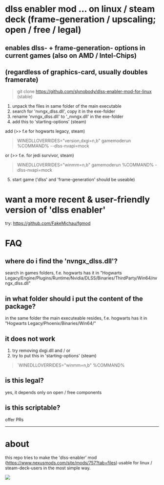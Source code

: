 # dlss enabler mod ... on linux / steam deck (frame-generation / upscaling; open / free / legal)
## enables dlss- + frame-generation- options in current games (also on AMD / Intel-Chips)
## (regardless of graphics-card, usually doubles framerate)

> git clone https://github.com/slynobody/dlss-enabler-mod-for-linux (stable)

1. unpack the files in same folder of the main executable
2. search for 'nvngx_dlss.dll', copy it in the exe-folder
3. rename 'nvngx_dlss.dll' to '_nvngx.dll' in the exe-folder
4. add this to 'starting-options' (steam)

add (>> f.e for hogwarts legacy, steam)
> WINEDLLOVERRIDES="version,dxgi=n,b" gamemoderun %COMMAND%  --dlss-nvapi=mock
> 
or (>> f.e. for jedi survivor, steam)
> WINEDLLOVERRIDES="winmm=n,b" gamemoderun %COMMAND% -dlss-nvapi=mock
>
5. start game ('dlss' and 'frame-generation' should be useable)

# want a more recent & user-friendly version of 'dlss enabler'
try: https://github.com/FakeMichau/fgmod

# FAQ
## where do i find the 'nvngx_dlss.dll'?
search in games folders, f.e. hogwarts has it in "Hogwarts Legacy/Engine/Plugins/Runtime/Nvidia/DLSS/Binaries/ThirdParty/Win64/nvngx_dlss.dll"

## in what folder should i put the content of the package?
in the same folder the main executeable resides, f.e. hogwarts has it in "Hogwarts Legacy/Phoenix/Binaries/Win64/"

## it does not work
1. try removing dxgi.dll and / or
2. try to put this in 'starting-options' (steam)
> `WINEDLLOVERRIDES="winmm=n,b" %COMMAND%

## is this legal?
yes, it depends only on open / free components

## is this scriptable?
offer PRs

----
# about
this repo tries to make the 'dlss-enabler' mod (https://www.nexusmods.com/site/mods/757?tab=files) usable for linux / steam-deck-users in the most simple way.

<a href="https://artsandculture.google.com/experiment/viola-the-bird/nAEJVwNkp-FnrQ?cp=e30."><img src="https://images.pling.com/img/00/00/78/78/79/2160403/proxy-image1.jpeg"/></a>
